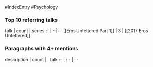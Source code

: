 #IndexEntry #Psychology

### Top 10 referring talks
talk | count | series
:- | - |: -
[[Eros Unfettered Part 1]] | 3 | [[2017 Eros Unfettered]]

### Paragraphs with 4+ mentions
description | count | &nbsp;&nbsp;talk
:- | : - | : -

